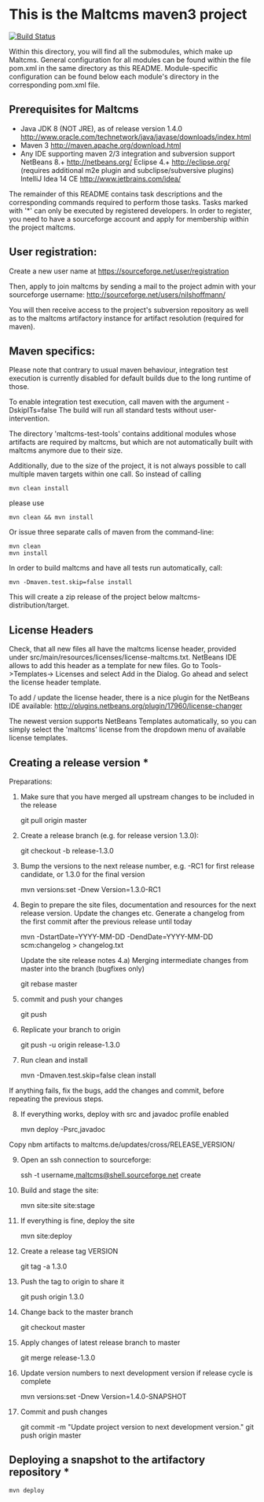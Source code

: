 # This is the Maltcms maven3 project

[![Build Status](https://travis-ci.org/nilshoffmann/maltcms.svg?branch=master)](https://travis-ci.org/nilshoffmann/maltcms)

Within this directory, you will find all the submodules, which 
make up Maltcms. 
General configuration for all modules can be found within the 
file pom.xml in the same directory as this README. Module-specific
configuration can be found below each module's directory in the 
corresponding pom.xml file. 

## Prerequisites for Maltcms
- Java JDK 8 (NOT JRE), as of release version 1.4.0
  http://www.oracle.com/technetwork/java/javase/downloads/index.html
- Maven 3
  http://maven.apache.org/download.html
- Any IDE supporting maven 2/3 integration and subversion support
  NetBeans 8.+
  	http://netbeans.org/
  Eclipse 4.+
  	http://eclipse.org/
	(requires additional m2e plugin and 
	 subclipse/subversive plugins)
  IntelliJ Idea 14 CE
  	http://www.jetbrains.com/idea/

The remainder of this README contains task descriptions and the corresponding 
commands required to perform those tasks. Tasks marked with '*' can only be 
executed by registered developers. In order to register, you need to have a
sourceforge account and apply for membership within the project maltcms.

## User registration:
Create a new user name at
https://sourceforge.net/user/registration

Then, apply to join maltcms by sending a mail to the project admin with your
sourceforge username:
http://sourceforge.net/users/nilshoffmann/ 

You will then receive access to the project's subversion repository as well as
to the maltcms artifactory instance for artifact resolution (required for maven).

## Maven specifics:  
Please note that contrary to usual maven behaviour, integration test execution is 
currently disabled for default builds due to the long runtime of those.

To enable integration test execution, call maven with the argument -DskipITs=false
The build will run all standard tests without user-intervention.

The directory 'maltcms-test-tools' contains additional modules whose artifacts
are required by maltcms, but which are not automatically built with maltcms anymore
due to their size.

Additionally, due to the size of the project, it is not always possible to 
call multiple maven targets within one call. So instead of calling 
	
	mvn clean install 

please use

	mvn clean && mvn install

Or issue three separate calls of maven from the command-line:
	
	mvn clean
	mvn install

In order to build maltcms and have all tests run automatically, call:

	mvn -Dmaven.test.skip=false install

This will create a zip release of the project below maltcms-distribution/target.

## License Headers
Check, that all new files all have the maltcms license header, provided 
under src/main/resources/licenses/license-maltcms.txt. NetBeans IDE 
allows to add this header as a template for new files. Go to Tools->Templates->
Licenses and select Add in the Dialog. Go ahead and select the license header 
template. 

To add / update the license header, there is a nice plugin for the NetBeans IDE
available: 
	http://plugins.netbeans.org/plugin/17960/license-changer

The newest version supports NetBeans Templates automatically, so you can simply
select the 'maltcms' license from the dropdown menu of available license templates.

## Creating a release version *

Preparations:
1. Make sure that you have merged all upstream changes to be included in the release
	
	git pull origin master

2. Create a release branch (e.g. for release version 1.3.0):

	git checkout -b release-1.3.0

3. Bump the versions to the next release number, e.g. -RC1 for first release candidate, or 1.3.0 for the final version

	mvn versions:set -Dnew Version=1.3.0-RC1

4. Begin to prepare the site files, documentation and resources for the next release 
   version. Update the changes etc. 
   Generate a changelog from the first commit after the previous release until today
    
	mvn -DstartDate=YYYY-MM-DD -DendDate=YYYY-MM-DD scm:changelog > changelog.txt

   Update the site release notes
4.a) Merging intermediate changes from master into the branch (bugfixes only)

	git rebase master 

5. commit and push your changes 
	
	git push 

6. Replicate your branch to origin

	git push -u origin release-1.3.0


7. Run clean and install

    mvn -Dmaven.test.skip=false clean install

If anything fails, fix the bugs, add the changes and commit, before repeating the previous steps.

8. If everything works, deploy with src and javadoc profile enabled
    
    mvn deploy -Psrc,javadoc

Copy nbm artifacts to maltcms.de/updates/cross/RELEASE_VERSION/

9. Open an ssh connection to sourceforge:

    ssh -t username,maltcms@shell.sourceforge.net create

10. Build and stage the site:

    mvn site:site site:stage

11. If everything is fine, deploy the site

    mvn site:deploy

12. Create a release tag VERSION

	git tag -a 1.3.0

13. Push the tag to origin to share it

	git push origin 1.3.0

14. Change back to the master branch

	git checkout master

15. Apply changes of latest release branch to master

	git merge release-1.3.0

16. Update version numbers to next development version if release cycle is complete

	mvn versions:set -Dnew Version=1.4.0-SNAPSHOT

17. Commit and push changes

	git commit -m "Update project version to next development version."
	git push origin master

## Deploying a snapshot to the artifactory repository *

	mvn deploy



